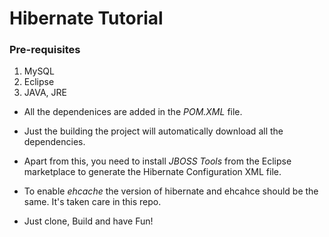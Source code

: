 # Hibernate Tutorial

### Pre-requisites

1. MySQL
2. Eclipse
3. JAVA, JRE

* All the dependenices are added in the *POM.XML* file.

* Just the building the project will automatically download all the dependencies.

* Apart from this, you need to install *JBOSS Tools* from the Eclipse marketplace to generate the Hibernate Configuration XML file.

* To enable *ehcache* the version of hibernate and ehcahce should be the same. It's taken care in this repo. 

* Just clone, Build and have Fun! 
